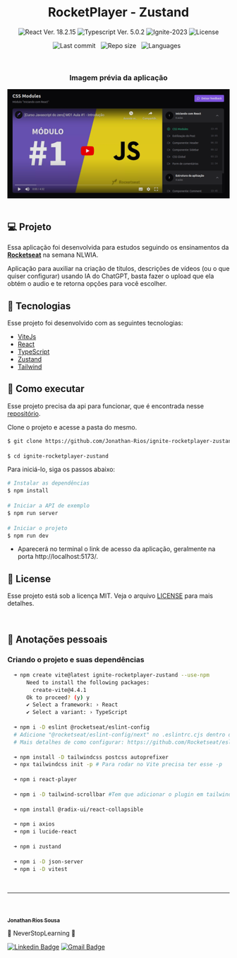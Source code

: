 <h1 align="center">RocketPlayer - Zustand</h1>

<p align="center">
  <img 
    src="https://img.shields.io/badge/React-18.2.15-blue" 
    alt="React Ver. 18.2.15"
  />
  <img 
    src="https://img.shields.io/badge/Typescript-5.0.2-blue"
    alt="Typescript Ver. 5.0.2" 
  />
  <img
    src="https://img.shields.io/badge/NLWIA-2023-green" 
    alt="Ignite-2023"
  />
  <img 
    alt="License"
    src="https://img.shields.io/static/v1?label=license&message=MIT&color=E51C44&labelColor=0A1033"
  />
</p>

<div align="center">

  ![Last commit](https://img.shields.io/github/last-commit/Jonathan-Rios/ignite-rocketplayer-zustand?color=4DA1CD 'Last commit') &nbsp;
  ![Repo size](https://img.shields.io/github/repo-size/Jonathan-Rios/ignite-rocketplayer-zustand?color=4DA1CD 'Repo size') &nbsp;
  ![Languages](https://img.shields.io/github/languages/count/Jonathan-Rios/ignite-rocketplayer-zustand?color=4DA1CD 'Languages') &nbsp;
  
</div>

<br>

<h3 align="center">Imagem prévia da aplicação</h3>
 
<div align="center">
  <img src=".github/project-preview.png?style=flat" alt="Cover" />
</div>

<br>

## 💻 Projeto
Essa aplicação foi desenvolvida para estudos seguindo os ensinamentos da **[Rocketseat](https://www.rocketseat.com.br/)** na semana NLWIA.

Aplicação para auxiliar na criação de títulos, descrições de vídeos (ou o que quiser configurar) usando IA do ChatGPT, basta fazer o upload que ela obtém o audio e te retorna opções para você escolher.

## 🧪 Tecnologias

Esse projeto foi desenvolvido com as seguintes tecnologias:

- [ViteJs](https://vitejs.dev/)
- [React](https://reactjs.org)
- [TypeScript](https://www.typescriptlang.org/)
- [Zustand](https://zustand-demo.pmnd.rs/)
- [Tailwind](https://tailwindcss.com/)


## 🚀 Como executar
Esse projeto precisa da api para funcionar, que é encontrada nesse [repositório](https://github.com/Jonathan-Rios/nlwia-upload-ia-api.git).

Clone o projeto e acesse a pasta do mesmo.

```bash
$ git clone https://github.com/Jonathan-Rios/ignite-rocketplayer-zustand.git

$ cd ignite-rocketplayer-zustand
```

Para iniciá-lo, siga os passos abaixo:
```bash
# Instalar as dependências
$ npm install

# Iniciar a API de exemplo
$ npm run server

# Iniciar o projeto
$ npm run dev
```
- Aparecerá no terminal o link de acesso da aplicação, geralmente na porta http://localhost:5173/.

## 📝 License

Esse projeto está sob a licença MIT. Veja o arquivo [LICENSE](./LICENSE.md) para mais detalhes.

<br />


## 📓 Anotações pessoais

<h3>Criando o projeto e suas dependências </h3>

```bash
  ➜ npm create vite@latest ignite-rocketplayer-zustand --use-npm 
      Need to install the following packages:
        create-vite@4.4.1
      Ok to proceed? (y) y
      ✔ Select a framework: › React
      ✔ Select a variant: › TypeScript
  
  ➜ npm i -D eslint @rocketseat/eslint-config
  # Adicione "@rocketseat/eslint-config/next" no .eslintrc.cjs dentro de extends.
  # Mais detalhes de como configurar: https://github.com/Rocketseat/eslint-config-rocketseat
  
  ➜ npm install -D tailwindcss postcss autoprefixer
  ➜ npx tailwindcss init -p # Para rodar no Vite precisa ter esse -p

  ➜ npm i react-player

  ➜ npm i -D tailwind-scrollbar #Tem que adicionar o plugin em tailwind.config.js

  ➜ npm install @radix-ui/react-collapsible

  ➜ npm i axios 
  ➜ npm i lucide-react 
  
  ➜ npm i zustand

  ➜ npm i -D json-server
  ➜ npm i -D vitest
```   
<br />


---
<br />

<a href="https://github.com/Jonathan-Rios">
 <img src="https://github.com/Jonathan-Rios.png" width="100px;" alt="" />
 <br />
 <sub><b>Jonathan Rios Sousa</b></sub></a>

💠 NeverStopLearning 💠

[![Linkedin Badge](https://img.shields.io/badge/-Jonathan-blue?style=flat-square&logo=Linkedin&logoColor=white&link=https://www.linkedin.com/in/jonathan-rios-sousa-19b3431b6/)](https://www.linkedin.com/in/jonathan-rios-sousa-19b3431b6/) 
[![Gmail Badge](https://img.shields.io/badge/-jonathan.riosousa@gmail.com-c14438?style=flat-square&logo=Gmail&logoColor=white&link=mailto:jonathan.riosousa@gmail.com)](mailto:jonathan.riosousa@gmail.com)